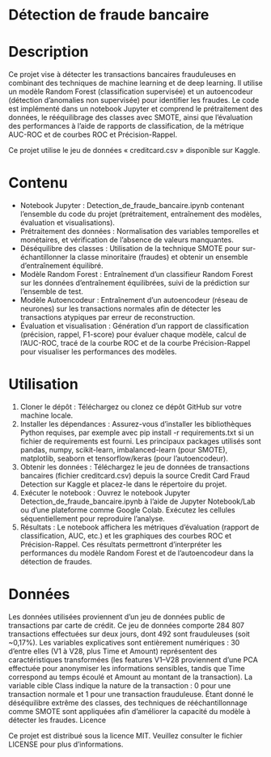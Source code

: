 # Détection de fraude bancaire

# Description

Ce projet vise à détecter les transactions bancaires frauduleuses en combinant des techniques de machine learning et de deep learning. Il utilise un modèle Random Forest (classification supervisée) et un autoencodeur (détection d’anomalies non supervisée) pour identifier les fraudes. Le code est implémenté dans un notebook Jupyter et comprend le prétraitement des données, le rééquilibrage des classes avec SMOTE, ainsi que l’évaluation des performances à l’aide de rapports de classification, de la métrique AUC-ROC et de courbes ROC et Précision-Rappel.

Ce projet utilise le jeu de données « creditcard.csv » disponible sur Kaggle.

# Contenu

- Notebook Jupyter : Detection_de_fraude_bancaire.ipynb contenant l’ensemble du code du projet (prétraitement, entraînement des modèles, évaluation et visualisations).
- Prétraitement des données : Normalisation des variables temporelles et monétaires, et vérification de l’absence de valeurs manquantes.
- Déséquilibre des classes : Utilisation de la technique SMOTE pour sur-échantillonner la classe minoritaire (fraudes) et obtenir un ensemble d’entraînement équilibré.
- Modèle Random Forest : Entraînement d’un classifieur Random Forest sur les données d’entraînement équilibrées, suivi de la prédiction sur l’ensemble de test.
- Modèle Autoencodeur : Entraînement d’un autoencodeur (réseau de neurones) sur les transactions normales afin de détecter les transactions atypiques par erreur de reconstruction.
- Évaluation et visualisation : Génération d’un rapport de classification (précision, rappel, F1-score) pour évaluer chaque modèle, calcul de l’AUC-ROC, tracé de la courbe ROC et de la courbe Précision-Rappel pour visualiser les performances des modèles.

# Utilisation

1. Cloner le dépôt : Téléchargez ou clonez ce dépôt GitHub sur votre machine locale.
2. Installer les dépendances : Assurez-vous d’installer les bibliothèques Python requises, par exemple avec pip install -r requirements.txt si un fichier de requirements est fourni. Les principaux packages utilisés sont pandas, numpy, scikit-learn, imbalanced-learn (pour SMOTE), matplotlib, seaborn et tensorflow/keras (pour l’autoencodeur).
3. Obtenir les données : Téléchargez le jeu de données de transactions bancaires (fichier creditcard.csv) depuis la source Credit Card Fraud Detection sur Kaggle et placez-le dans le répertoire du projet.
4. Exécuter le notebook : Ouvrez le notebook Jupyter Detection_de_fraude_bancaire.ipynb à l’aide de Jupyter Notebook/Lab ou d’une plateforme comme Google Colab. Exécutez les cellules séquentiellement pour reproduire l’analyse.
5. Résultats : Le notebook affichera les métriques d’évaluation (rapport de classification, AUC, etc.) et les graphiques des courbes ROC et Précision-Rappel. Ces résultats permettront d’interpréter les performances du modèle Random Forest et de l’autoencodeur dans la détection de fraudes.

# Données
Les données utilisées proviennent d’un jeu de données public de transactions par carte de crédit. Ce jeu de données comporte 284 807 transactions effectuées sur deux jours, dont 492 sont frauduleuses (soit ~0,17%). Les variables explicatives sont entièrement numériques : 30 d’entre elles (V1 à V28, plus Time et Amount) représentent des caractéristiques transformées (les features V1–V28 proviennent d’une PCA effectuée pour anonymiser les informations sensibles, tandis que Time correspond au temps écoulé et Amount au montant de la transaction). La variable cible Class indique la nature de la transaction : 0 pour une transaction normale et 1 pour une transaction frauduleuse. Étant donné le déséquilibre extrême des classes, des techniques de rééchantillonnage comme SMOTE sont appliquées afin d’améliorer la capacité du modèle à détecter les fraudes.
Licence

Ce projet est distribué sous la licence MIT. Veuillez consulter le fichier LICENSE pour plus d’informations.